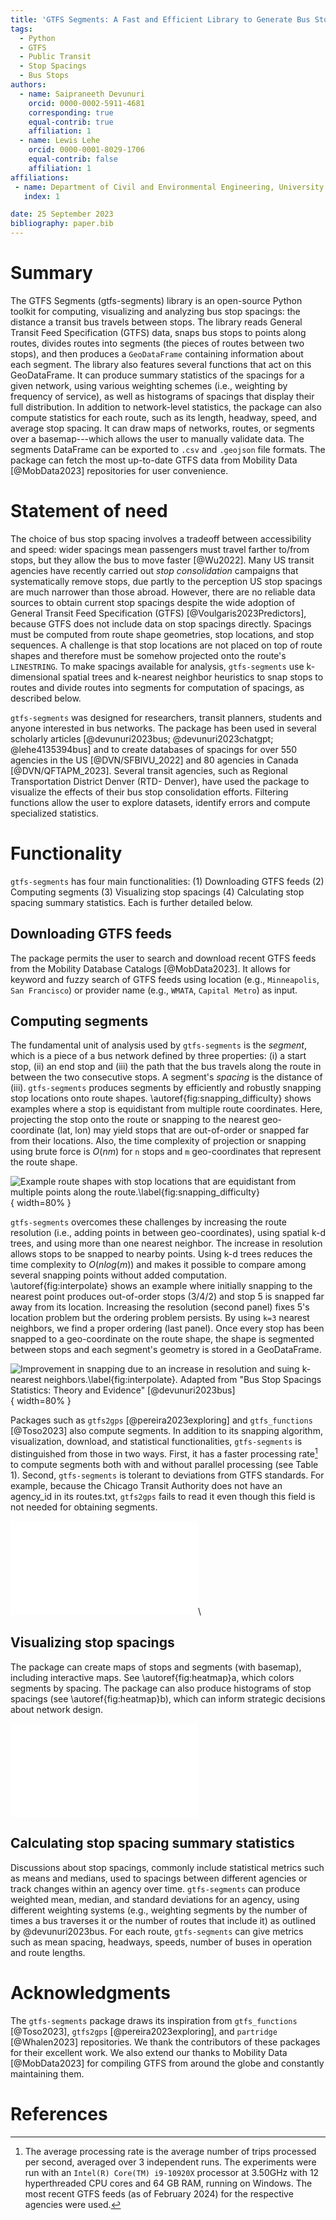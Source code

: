```yaml
---
title: 'GTFS Segments: A Fast and Efficient Library to Generate Bus Stop Spacings'
tags:
  - Python
  - GTFS
  - Public Transit
  - Stop Spacings
  - Bus Stops
authors:
  - name: Saipraneeth Devunuri
    orcid: 0000-0002-5911-4681
    corresponding: true 
    equal-contrib: true
    affiliation: 1 
  - name: Lewis Lehe
    orcid: 0000-0001-8029-1706
    equal-contrib: false
    affiliation: 1 
affiliations:
 - name: Department of Civil and Environmental Engineering, University of Illinois Urbana-Champaign
   index: 1

date: 25 September 2023
bibliography: paper.bib
---
```


# Summary

The GTFS Segments (gtfs-segments) library is an open-source Python toolkit for computing, visualizing and analyzing bus stop spacings: the distance a transit bus travels between stops. The library reads General Transit Feed Specification (GTFS) data, snaps bus stops to points along routes, divides routes into segments (the pieces of routes between two stops), and then produces a `GeoDataFrame` containing information about each segment. The library also features several functions that act on this GeoDataFrame. It can produce summary statistics of the spacings for a given network, using various weighting schemes (i.e., weighting by frequency of service), as well as histograms of spacings that display their full distribution. In addition to network-level statistics, the package can also compute statistics for each route, such as its length, headway, speed, and average stop spacing. It can draw maps of networks, routes, or segments over a basemap---which allows the user to manually validate data. The segments DataFrame can be exported to `.csv` and `.geojson` file formats. The package can fetch the most up-to-date GTFS data from Mobility Data [@MobData2023] repositories for user convenience.

# Statement of need

The choice of bus stop spacing involves a tradeoff between accessibility and speed: wider spacings mean passengers must travel farther to/from stops, but they allow the bus to move faster [@Wu2022]. Many US transit agencies have recently carried out *stop consolidation* campaigns that systematically remove stops, due partly to the perception US stop spacings are much narrower than those abroad. However, there are no reliable data sources to obtain current stop spacings despite the wide adoption of General Transit Feed Specification (GTFS) [@Voulgaris2023Predictors], because GTFS does not include data on stop spacings directly. Spacings must be computed from route shape geometries, stop locations, and stop sequences. A challenge is that stop locations are not placed on top of route shapes and therefore must be somehow projected onto the route's `LINESTRING`. To make spacings available for analysis, `gtfs-segments` use k-dimensional spatial trees and k-nearest neighbor heuristics to snap stops to routes and divide routes into segments for computation of spacings, as described below.

`gtfs-segments` was designed for researchers, transit planners, students and anyone interested in bus networks. The package has been used in several scholarly articles [@devunuri2023bus; @devunuri2023chatgpt; @lehe4135394bus] and to create databases of spacings for over 550 agencies in the US [@DVN/SFBIVU_2022] and 80 agencies in Canada [@DVN/QFTAPM_2023]. Several transit agencies, such as Regional Transportation District Denver (RTD- Denver), have used the package to visualize the effects of their bus stop consolidation efforts. Filtering functions allow the user to explore datasets, identify errors and compute specialized statistics.

# Functionality

`gtfs-segments` has four main functionalities: (1) Downloading GTFS feeds (2) Computing segments (3) Visualizing stop spacings (4) Calculating stop spacing summary statistics. Each is further detailed below.

## Downloading GTFS feeds

The package permits the user to search and download recent GTFS feeds from the Mobility Database Catalogs [@MobData2023]. It allows for keyword and fuzzy search of GTFS feeds using location (e.g., `Minneapolis`, `San Francisco`) or provider name (e.g., `WMATA`, `Capital Metro`) as input.

## Computing segments

The fundamental unit of analysis used by `gtfs-segments` is the *segment*, which is a piece of a bus network defined by three properties: (i) a start stop, (ii) an end stop and (iii) the path that the bus travels along the route in between the two consecutive stops. A segment's *spacing* is the distance of (iii). `gtfs-segments` produces segments by efficiently and robustly snapping stop locations onto route shapes. \autoref{fig:snapping_difficulty} shows examples where a stop is equidistant from multiple route coordinates. Here, projecting the stop onto the route or snapping to the nearest geo-coordinate (lat, lon) may yield stops that are out-of-order or snapped far from their locations. Also, the time complexity of projection or snapping using brute force is $O(nm)$ for `n` stops and `m` geo-coordinates that represent the route shape.

![Example route shapes with stop locations that are equidistant from multiple points along the route.\label{fig:snapping_difficulty}](snapping_difficulty.jpg){ width=80% }

`gtfs-segments` overcomes these challenges by increasing the route resolution (i.e., adding points in between geo-coordinates), using spatial k-d trees, and using more than one nearest neighbor. The increase in resolution allows stops to be snapped to nearby points. Using k-d trees reduces the time complexity to $O(nlog(m))$ and makes it possible to compare among several snapping points without added computation. \autoref{fig:interpolate} shows an example where initially snapping to the nearest point produces out-of-order stops (3/4/2) and stop 5 is snapped far away from its location. Increasing the resolution (second panel) fixes 5's location problem but the ordering problem persists. By using `k=3` nearest neighbors, we find a proper ordering (last panel). Once every stop has been snapped to a geo-coordinate on the route shape, the shape is segmented between stops and each segment's geometry is stored in a GeoDataFrame.

![Improvement in snapping due to an increase in resolution and suing k-nearest neighbors.\label{fig:interpolate}. Adapted from "Bus Stop Spacings Statistics: Theory and Evidence" [@devunuri2023bus]](interpolation.jpg){ width=80% }

Packages such as `gtfs2gps` [@pereira2023exploring] and `gtfs_functions` [@Toso2023] also compute segments. In addition to its snapping algorithm, visualization, download, and statistical functionalities, `gtfs-segments` is distinguished from those in two ways. First, it has a faster processing rate[^1] to compute segments both with and without parallel processing (see Table 1). Second, `gtfs-segments` is tolerant to deviations from GTFS standards. For example, because the Chicago Transit Authority does not have an agency_id in its routes.txt, `gtfs2gps` fails to read it even though this field is not needed for obtaining segments.

[^1]: The average processing rate is the average number of trips processed per second, averaged over 3 independent runs. The experiments were run with an `Intel(R) Core(TM) i9-10920X` processor at 3.50GHz with 12 hyperthreaded CPU cores and 64 GB RAM, running on Windows. The most recent GTFS feeds (as of February 2024) for the respective agencies were used.

![\label{tab:comparison}](comparison_table.pdf)\

## Visualizing stop spacings

The package can create maps of stops and segments (with basemap), including interactive maps. See \autoref{fig:heatmap}a, which colors segments by spacing. The package can also produce histograms of stop spacings (see \autoref{fig:heatmap}b), which can inform strategic decisions about network design.

![Other visualization features in the package. SFMTA GTFS feed was used to generate these. \label{fig:heatmap}](heatmap_and_histogram.pdf)

## Calculating stop spacing summary statistics

 Discussions about stop spacings, commonly include statistical metrics such as means and medians, used to spacings between different agencies or track changes within an agency over time. `gtfs-segments` can produce weighted mean, median, and standard deviations for an agency, using different weighting systems (e.g., weighting segments by the number of times a bus traverses it or the number of routes that include it) as outlined by @devunuri2023bus. For each route, `gtfs-segments` can give metrics such as mean spacing, headways, speeds, number of buses in operation and route lengths.

# Acknowledgments

The `gtfs-segments` package draws its inspiration from `gtfs_functions` [@Toso2023], `gtfs2gps` [@pereira2023exploring], and `partridge` [@Whalen2023] repositories. We thank the contributors of these packages for their excellent work. We also extend our thanks to Mobility Data [@MobData2023] for compiling GTFS from around the globe and constantly maintaining them.

# References
